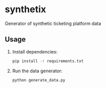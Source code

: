 # synthetix
Generator of synthetic ticketing platform data

## Usage

1. Install dependencies:
   ```bash
   pip install -r requirements.txt
   ```

2. Run the data generator:
   ```bash
   python generate_data.py
   ```